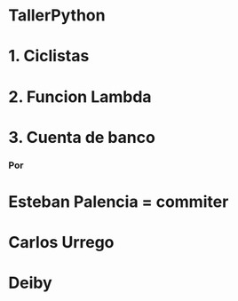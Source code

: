 # TallerPython

# 1. Ciclistas
# 2. Funcion Lambda
# 3. Cuenta de banco 

### Por
# Esteban Palencia = commiter
# Carlos Urrego
# Deiby  